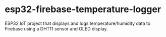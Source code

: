 # esp32-firebase-temperature-logger
ESP32 IoT project that displays and logs temperature/humidity data to Firebase using a DHT11 sensor and OLED display.
